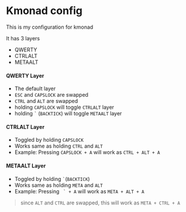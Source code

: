# Kmonad config

This is my configuration for kmonad

It has 3 layers
 - QWERTY
 - CTRLALT
 - METAALT
 
#### QWERTY Layer
 - The default layer
 - `ESC` and `CAPSLOCK` are swapped
 - `CTRL` and `ALT` are swapped
 - holding `CAPSLOCK` will toggle `CTRLALT` layer
 - holding `` ` `` (`BACKTICK`) will toggle `METAALT` layer

#### CTRLALT Layer
 - Toggled by holding `CAPSLOCK`
 - Works same as holding `CTRL` and `ALT`
 - Example: Pressing `CAPSLOCK + A` will work as `CTRL + ALT + A`

#### METAALT Layer
 - Toggled by holding `` ` ``(`BACKTICK`)
 - Works same as holding `META` and `ALT`
 - Example: Pressing `` ` + A`` will work as `META + ALT + A`
 > since `ALT` and `CTRL` are swapped, this will work as `META + CTRL + A`
 
